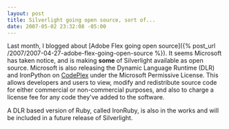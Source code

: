 ```yaml
---
layout: post
title: Silverlight going open source, sort of...
date: 2007-05-02 23:32:08 -05:00
---
```


Last month, I blogged about [Adobe Flex going open source]({% post_url /2007/2007-04-27-adobe-flex-going-open-source %}). It seems Microsoft has taken notice, and is making **some** of Silverlight available as open source. Microsoft is also releasing the Dynamic Language Runtime (DLR) and IronPython on [CodePlex](http://www.codeplex.com/) under the Microsoft Permissive License. This allows developers and users to view, modify and redistribute source code for either commercial or non-commercial purposes, and also to charge a license fee for any code they've added to the software.

A DLR based version of Ruby, called IronRuby, is also in the works and will be included in a future release of Silverlight.
